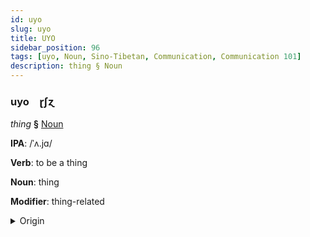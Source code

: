 ```yaml
---
id: uyo
slug: uyo
title: UYO
sidebar_position: 96
tags: [uyo, Noun, Sino-Tibetan, Communication, Communication 101]
description: thing § Noun
---
```


### uyo&emsp;<span kind="abugida">ɽʃɀ</span>

*thing* **§** [Noun](../../tags/Noun)

**IPA**: /ˈʌ.jɑ/

**Verb**: to be a thing

**Noun**: thing

**Modifier**: thing-related

<details>
    <summary>Origin</summary>
    Burmese အရာ a.ra /ʔəjà/<br/>
    <em>Sino-Tibetan Language Family</em>
</details>